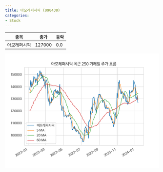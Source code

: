 ```yaml
---
title: 아모레퍼시픽 (090430)
categories:
- Stock
---
```


|종목|종가|등락|
|----|----|----|
|아모레퍼시픽|127000|0.0|

<!-- more -->

![090430](/assets/images/stock/090430.png)